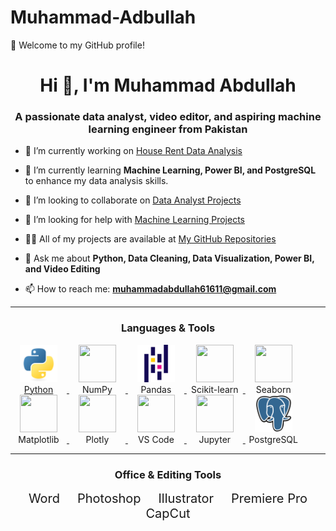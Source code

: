 # Muhammad-Adbullah
👋 Welcome to my GitHub profile!
<h1 align="center">Hi 👋, I'm Muhammad Abdullah</h1>
<h3 align="center">A passionate data analyst, video editor, and aspiring machine learning engineer from Pakistan</h3>

- 🔭 I’m currently working on [House Rent Data Analysis](https://github.com/Abdullah1218-bit/House-Rent-Data-Analysis/tree/main/House%20Rent%20Data%20Analysis)

- 🌱 I’m currently learning **Machine Learning, Power BI, and PostgreSQL** to enhance my data analysis skills.

- 👯 I’m looking to collaborate on [Data Analyst Projects](https://github.com/Abdullah1218-bit/House-Rent-Data-Analysis/tree/main/House%20Rent%20Data%20Analysis)

- 🤝 I’m looking for help with [Machine Learning Projects](https://github.com/Abdullah1218-bit/Machine-Learning-Projects/tree/main/ML%20on%20insurance%20data)

- 👨‍💻 All of my projects are available at [My GitHub Repositories](https://github.com/Abdullah1218-bit?tab=repositories)

- 💬 Ask me about **Python, Data Cleaning, Data Visualization, Power BI, and Video Editing**

- 📫 How to reach me: **muhammadabdullah61611@gmail.com**

---

<h3 align="center">Languages & Tools</h3>

<p align="center">
  <a href="https://www.python.org" target="_blank">
    <div style="display: inline-block; text-align: center; width: 90px;">
      <img src="https://raw.githubusercontent.com/devicons/devicon/master/icons/python/python-original.svg" width="60" height="60"/>
      <br><span>Python</span>
    </div>
  </a>

  <a href="https://numpy.org/" target="_blank">
    <div style="display: inline-block; text-align: center; width: 90px;">
      <img src="https://upload.wikimedia.org/wikipedia/commons/3/31/NumPy_logo_2020.svg" width="60" height="60"/>
      <br><span>NumPy</span>
    </div>
  </a>

  <a href="https://pandas.pydata.org/" target="_blank">
    <div style="display: inline-block; text-align: center; width: 90px;">
      <img src="https://raw.githubusercontent.com/devicons/devicon/master/icons/pandas/pandas-original.svg" width="60" height="60"/>
      <br><span>Pandas</span>
    </div>
  </a>

  <a href="https://scikit-learn.org" target="_blank">
    <div style="display: inline-block; text-align: center; width: 90px;">
      <img src="https://upload.wikimedia.org/wikipedia/commons/0/05/Scikit_learn_logo_small.svg" width="60" height="60"/>
      <br><span>Scikit-learn</span>
    </div>
  </a>

  <a href="https://seaborn.pydata.org" target="_blank">
    <div style="display: inline-block; text-align: center; width: 90px;">
      <img src="https://seaborn.pydata.org/_images/logo-mark-lightbg.svg" width="60" height="60"/>
      <br><span>Seaborn</span>
    </div>
  </a>

  <a href="https://matplotlib.org" target="_blank">
    <div style="display: inline-block; text-align: center; width: 90px;">
      <img src="https://matplotlib.org/_static/images/logo2.svg" width="60" height="60"/>
      <br><span>Matplotlib</span>
    </div>
  </a>

  <a href="https://plotly.com" target="_blank">
    <div style="display: inline-block; text-align: center; width: 90px;">
      <img src="https://www.vectorlogo.zone/logos/plotly/plotly-icon.svg" width="60" height="60"/>
      <br><span>Plotly</span>
    </div>
  </a>

  <a href="https://code.visualstudio.com" target="_blank">
    <div style="display: inline-block; text-align: center; width: 90px;">
      <img src="https://cdn.worldvectorlogo.com/logos/visual-studio-code-1.svg" width="60" height="60"/>
      <br><span>VS Code</span>
    </div>
  </a>

  <a href="https://jupyter.org" target="_blank">
    <div style="display: inline-block; text-align: center; width: 90px;">
      <img src="https://upload.wikimedia.org/wikipedia/commons/3/38/Jupyter_logo.svg" width="60" height="60"/>
      <br><span>Jupyter</span>
    </div>
  </a>

  <a href="https://www.postgresql.org" target="_blank">
    <div style="display: inline-block; text-align: center; width: 90px;">
      <img src="https://raw.githubusercontent.com/devicons/devicon/master/icons/postgresql/postgresql-original.svg" width="60" height="60"/>
      <br><span>PostgreSQL</span>
    </div>
  </a>
</p>

---

<h3 align="center">Office & Editing Tools</h3>

<p align="center">
  <span style="font-size: 20px; margin: 0 12px;">Word</span>
  <span style="font-size: 20px; margin: 0 12px;">Photoshop</span>
  <span style="font-size: 20px; margin: 0 12px;">Illustrator</span>
  <span style="font-size: 20px; margin: 0 12px;">Premiere Pro</span>
  <span style="font-size: 20px; margin: 0 12px;">CapCut</span>
</p>


